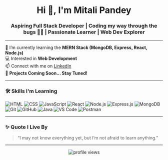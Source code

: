 <h1 align="center">Hi 👋, I'm Mitali Pandey</h1>
<h3 align="center">Aspiring Full Stack Developer | Coding my way through the bugs 🐛✨ | Passionate Learner | Web Dev Explorer</h3>

---

🌱 I’m currently learning the **MERN Stack (MongoDB, Express, React, Node.js)**  
💻 Interested in **Web Development**  
📫 Connect with me on [LinkedIn](https://www.linkedin.com/in/mitali-pandey-288166256/)  
🚧 **Projects Coming Soon... Stay Tuned!**

---

### 🛠️ Skills I'm Learning

![HTML](https://img.shields.io/badge/-HTML5-E34F26?style=flat&logo=html5&logoColor=white)
![CSS](https://img.shields.io/badge/-CSS3-1572B6?style=flat&logo=css3)
![JavaScript](https://img.shields.io/badge/-JavaScript-black?style=flat&logo=javascript)
![React](https://img.shields.io/badge/-React-black?style=flat&logo=react)
![Node.js](https://img.shields.io/badge/-Node.js-339933?style=flat&logo=node.js&logoColor=white)
![Express.js](https://img.shields.io/badge/-Express.js-black?style=flat&logo=express)
![MongoDB](https://img.shields.io/badge/-MongoDB-black?style=flat&logo=mongodb)
![Git](https://img.shields.io/badge/-Git-F05032?style=flat&logo=git)
![GitHub](https://img.shields.io/badge/-GitHub-181717?style=flat&logo=github)
![Java](https://img.shields.io/badge/-Java-black?style=flat&logo=java)
![VS Code](https://img.shields.io/badge/-VS%20Code-007ACC?style=flat&logo=visual-studio-code)
![Postman](https://img.shields.io/badge/-Postman-black?style=flat&logo=postman)

---

### ✨ Quote I Live By

> “I may not know everything yet, but I’m not afraid to learn anything.”

---

<p align="center">
  <img src="https://komarev.com/ghpvc/?username=Mitali-Pandey&label=Profile%20views&color=0e75b6&style=flat" alt="profile views" />
</p>
